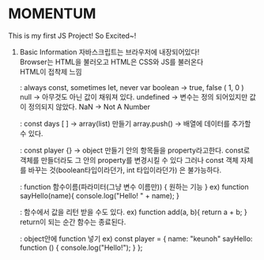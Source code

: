 # MOMENTUM
This is my first JS Project! So Excited~! 

1. Basic Information 
	자바스크립트는 브라우저에 내장되어있다!   
	Browser는 HTML을 불러오고 HTML은 CSS와 JS를 불러온다   
	HTML이 접착제 느낌

	: always const, sometimes let, never var
	boolean -> true, false  ( 1, 0 )
	null -> 아무것도 아닌 값이 채워져 있다.
	undefined -> 변수는 정의 되어있지만 값이 정의되지 않았다.
	NaN -> Not A Number

	: const days [ ] -> array(list) 만들기
	array.push() -> 배열에 데이터를 추가할 수 있다.

	: const player {} -> object 만들기
	안의 항목들을 property라고한다.
	const로 객체를 만들더라도 그 안의 property를 변경시킬 수 있다
	그러나 const 객체 자체를 바꾸는 것(boolean타입이라던가, int 타입이라던가)
	은 불가능하다.

	: function 함수이름(파라미터(그냥 변수 이름만)) { 원하는 기능 }
	ex) function sayHello(name){
		console.log("Hello! " + name);
	}
	
	: 함수에서 값을 리턴 받을 수도 있다.
	ex) function add(a, b){
		return a + b;
	}
	return이 되는 순간 함수는 종료된다.

	: object안에 function 넣기
	ex) const player = {
		name: "keunoh"
		sayHello: function () {
			console.log("Hello!");
		}
	};